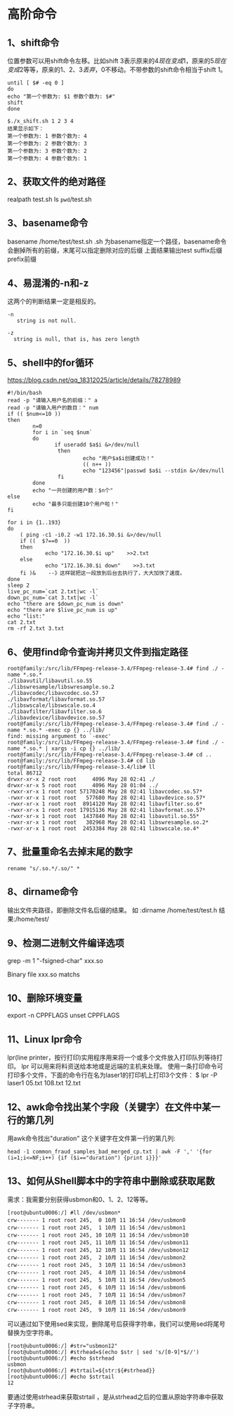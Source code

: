 # 高阶命令

## 1、shift命令
位置参数可以用shift命令左移。比如shift 3表示原来的$4现在变成$1，原来的$5现在变成$2等等，原来的$1、$2、$3丢弃，$0不移动。不带参数的shift命令相当于shift 1。

```
until [ $# -eq 0 ]
do
echo "第一个参数为: $1 参数个数为: $#"
shift
done

$./x_shift.sh 1 2 3 4
结果显示如下：
第一个参数为: 1 参数个数为: 4
第一个参数为: 2 参数个数为: 3
第一个参数为: 3 参数个数为: 2
第一个参数为: 4 参数个数为: 1
```

## 2、获取文件的绝对路径
realpath test.sh
ls `pwd`/test.sh

## 3、basename命令
basename /home/test/test.sh .sh
为basename指定一个路径，basename命令会删掉所有的前缀，末尾可以指定删除对应的后缀
上面结果输出test
suffix后缀 prefix前缀

## 4、易混淆的-n和-z
这两个的判断结果一定是相反的。
```
-n
   string is not null.

-z
  string is null, that is, has zero length
```

## 5、shell中的for循环
https://blog.csdn.net/qq_18312025/article/details/78278989

```
#!/bin/bash
read -p "请输入用户名的前缀：" a 
read -p "请输入用户的数目：" num
if (( $num<=10 ))
then
        n=0
        for i in `seq $num`
        do
               if useradd $a$i &>/dev/null
                then
                        echo "用户$a$i创建成功！"
                        (( n++ ))
                        echo "123456"|passwd $a$i --stdin &>/dev/null
                fi
        done
        echo "一共创建的用户数：$n个"
else
        echo "最多只能创建10个用户啦！"
fi
```

```
for i in {1..193}
do
    ( ping -c1 -i0.2 -w1 172.16.30.$i &>/dev/null
    if ((  $?==0  ))
    then
            echo "172.16.30.$i up"    >>2.txt
    else
            echo "172.16.30.$i down"    >>3.txt
    fi )&    --》这样就把这一段放到后台去执行了，大大加快了速度。
done
sleep 2
live_pc_num=`cat 2.txt|wc -l`
down_pc_num=`cat 3.txt|wc -l`
echo "there are $down_pc_num is down"
echo "there are $live_pc_num is up"
echo "list:"
cat 2.txt
rm -rf 2.txt 3.txt
```

## 6、使用find命令查询并拷贝文件到指定路径
```
root@family:/src/lib/FFmpeg-release-3.4/FFmpeg-release-3.4# find ./ -name *.so.*
./libavutil/libavutil.so.55
./libswresample/libswresample.so.2
./libavcodec/libavcodec.so.57
./libavformat/libavformat.so.57
./libswscale/libswscale.so.4
./libavfilter/libavfilter.so.6
./libavdevice/libavdevice.so.57
root@family:/src/lib/FFmpeg-release-3.4/FFmpeg-release-3.4# find ./ -name *.so.* -exec cp {} ../lib/
find: missing argument to `-exec'
root@family:/src/lib/FFmpeg-release-3.4/FFmpeg-release-3.4# find ./ -name *.so.* | xargs -i cp {} ../lib/
root@family:/src/lib/FFmpeg-release-3.4/FFmpeg-release-3.4# cd ..
root@family:/src/lib/FFmpeg-release-3.4# cd lib
root@family:/src/lib/FFmpeg-release-3.4/lib# ll
total 86712
drwxr-xr-x 2 root root     4096 May 28 02:41 ./
drwxr-xr-x 5 root root     4096 May 28 01:04 ../
-rwxr-xr-x 1 root root 57170248 May 28 02:41 libavcodec.so.57*
-rwxr-xr-x 1 root root   577680 May 28 02:41 libavdevice.so.57*
-rwxr-xr-x 1 root root  8914120 May 28 02:41 libavfilter.so.6*
-rwxr-xr-x 1 root root 17915136 May 28 02:41 libavformat.so.57*
-rwxr-xr-x 1 root root  1437840 May 28 02:41 libavutil.so.55*
-rwxr-xr-x 1 root root   302968 May 28 02:41 libswresample.so.2*
-rwxr-xr-x 1 root root  2453384 May 28 02:41 libswscale.so.4*
```

## 7、批量重命名去掉末尾的数字
```
rename "s/.so.*/.so/" *
```

## 8、dirname命令
输出文件夹路径，即删除文件名后缀的结果。
如  :dirname /home/test/test.h
结果:/home/test/

## 9、检测二进制文件编译选项
grep -m 1 "\-fsigned-char" xxx.so

Binary file xxx.so matchs

## 10、删除环境变量
export -n CPPFLAGS
unset CPPFLAGS

## 11、Linux lpr命令
lpr(line printer，按行打印)实用程序用来将一个或多个文件放入打印队列等待打印。
lpr 可以用来将料资送给本地或是远端的主机来处理。
使用一条打印命令可打印多个文件，下面的命令行在名为laser1的打印机上打印3个文件：
$ lpr -P laser1 05.txt 108.txt 12.txt 

## 12、awk命令找出某个字段（关键字）在文件中某一行的第几列
用awk命令找出"duration" 这个关键字在文件第一行的第几列:
```
head -1 common_fraud_samples_bad_merged_cp.txt | awk -F ',' '{for (i=1;i<=NF;i++) {if ($i=="duration") {print i}}}'
```

## 13、如何从Shell脚本中的字符串中删除或获取尾数
需求：我需要分别获得usbmon和0、1、2、12等等。
```
[root@ubuntu0006:/] #ll /dev/usbmon*
crw------- 1 root root 245,  0 10月 11 16:54 /dev/usbmon0
crw------- 1 root root 245,  1 10月 11 16:54 /dev/usbmon1
crw------- 1 root root 245, 10 10月 11 16:54 /dev/usbmon10
crw------- 1 root root 245, 11 10月 11 16:54 /dev/usbmon11
crw------- 1 root root 245, 12 10月 11 16:54 /dev/usbmon12
crw------- 1 root root 245,  2 10月 11 16:54 /dev/usbmon2
crw------- 1 root root 245,  3 10月 11 16:54 /dev/usbmon3
crw------- 1 root root 245,  4 10月 11 16:54 /dev/usbmon4
crw------- 1 root root 245,  5 10月 11 16:54 /dev/usbmon5
crw------- 1 root root 245,  6 10月 11 16:54 /dev/usbmon6
crw------- 1 root root 245,  7 10月 11 16:54 /dev/usbmon7
crw------- 1 root root 245,  8 10月 11 16:54 /dev/usbmon8
crw------- 1 root root 245,  9 10月 11 16:54 /dev/usbmon9
```

可以通过如下使用sed来实现，删除尾号后获得字符串，我们可以使用sed将尾号替换为空字符串。
```
[root@ubuntu0006:/] #str="usbmon12"
[root@ubuntu0006:/] #strhead=$(echo $str | sed 's/[0-9]*$//')
[root@ubuntu0006:/] #echo $strhead
usbmon
[root@ubuntu0006:/] #strtail=${str:${#strhead}}
[root@ubuntu0006:/] #echo $strtail
12
```
要通过使用strhead来获取strtail ，是从strhead之后的位置从原始字符串中获取子字符串。








